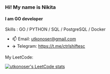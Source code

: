 ### Hi! My name is Nikita
#### I am GO developer

Skills :  GO / PYTHON / SQL / PostgreSQL / Docker

- 📫 Email: utkonoser@gmail.com 
- ✈️ Telegram: https://t.me/ctrlshiftesc



My LeetCode:


[![utkonoser's LeetCode stats](https://leetcode-stats-six.vercel.app/api?username=utkonoser&theme=dark)](https://github.com/utkonoser/leetcode-stats)

